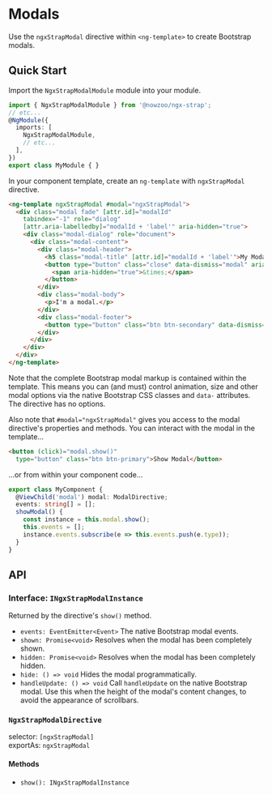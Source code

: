 # Modals

Use the `ngxStrapModal` directive within `<ng-template>` to create Bootstrap modals.

## Quick Start

Import the `NgxStrapModalModule` module into your module.
```ts
import { NgxStrapModalModule } from '@nowzoo/ngx-strap';
// etc...
@NgModule({
  imports: [
    NgxStrapModalModule,
    // etc...
  ],
})
export class MyModule { }
```

In your component template, create an `ng-template` with `ngxStrapModal` directive.

```html
<ng-template ngxStrapModal #modal="ngxStrapModal">
  <div class="modal fade" [attr.id]="modalId"
    tabindex="-1" role="dialog"
    [attr.aria-labelledby]="modalId + 'label'" aria-hidden="true">
    <div class="modal-dialog" role="document">
      <div class="modal-content">
        <div class="modal-header">
          <h5 class="modal-title" [attr.id]="modalId + 'label'">My Modal</h5>
          <button type="button" class="close" data-dismiss="modal" aria-label="Close">
            <span aria-hidden="true">&times;</span>
          </button>
        </div>
        <div class="modal-body">
          <p>I'm a modal.</p>
        </div>
        <div class="modal-footer">
          <button type="button" class="btn btn-secondary" data-dismiss="modal">Close</button>
        </div>
      </div>
    </div>
  </div>
</ng-template>
```
Note that the complete Bootstrap modal markup is contained within the template. This means you can (and must) control animation, size and other modal options via the native Bootstrap CSS classes and `data-` attributes. The directive has no options.

Also note that `#modal="ngxStrapModal"` gives you access to the modal directive's properties and methods. You can interact with the modal in the template...

```html
<button (click)="modal.show()"
  type="button" class="btn btn-primary">Show Modal</button>
```
...or from within your component code...
```ts
export class MyComponent {
  @ViewChild('modal') modal: ModalDirective;
  events: string[] = [];
  showModal() {
    const instance = this.modal.show();
    this.events = [];
    instance.events.subscribe(e => this.events.push(e.type));
  }
}
```

## API

### Interface: `INgxStrapModalInstance`
Returned by the directive's `show()` method.

- `events: EventEmitter<Event>` The native Bootstrap modal events.
- `shown: Promise<void>` Resolves when the modal has been completely shown.
- `hidden: Promise<void>` Resolves when the modal has been completely hidden.
- `hide: () => void` Hides the modal programmatically.
- `handleUpdate: () => void` Call `handleUpdate` on the native Bootstrap modal. Use this when the height of the modal's content changes, to avoid the appearance of scrollbars.

### `NgxStrapModalDirective`

selector: `[ngxStrapModal]`  
exportAs: `ngxStrapModal`

#### Methods
- `show(): INgxStrapModalInstance`
